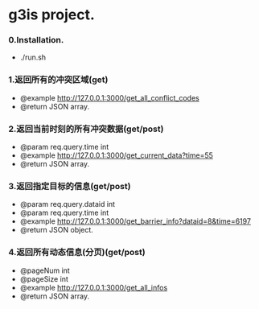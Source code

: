 # g3is project.

### 0.Installation.
 * ./run.sh

###  1.返回所有的冲突区域(get)
 * @example http://127.0.0.1:3000/get_all_conflict_codes
 * @return JSON array.

###  2.返回当前时刻的所有冲突数据(get/post)
  * @param req.query.time int
  * @example http://127.0.0.1:3000/get_current_data?time=55
  * @return JSON array.

###  3.返回指定目标的信息(get/post)
   * @param req.query.dataid int
   * @param req.query.time int
   * @example http://127.0.0.1:3000/get_barrier_info?dataid=8&time=6197
   * @return JSON object.

###  4.返回所有动态信息(分页)(get/post)
   * @pageNum int
   * @pageSize int
   * @example http://127.0.0.1:3000/get_all_infos
   * @return JSON array.

